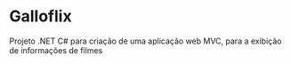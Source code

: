 # Galloflix
Projeto .NET C# para criação de uma aplicação web MVC, para a exibição de informações de filmes
